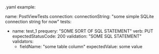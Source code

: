 .yaml example:

name: PostViewTests
connection: 
  connectionString: "some simple SQLite connection string for now"
tests:
  - name: test_1
    prequery: "SOME SORT OF SQL STATEMENT"
    verb: PUT
    expectedStatusCode: 200
    validation: "SOME SQL STATEMENT"
    validators:
    - fieldName: "some table column"
      expectedValue: some value
